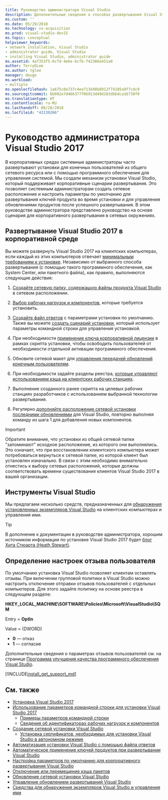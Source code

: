 ```yaml
---
title: Руководство администратора Visual Studio
description: Дополнительные сведения о способах развертывания Visual Studio в корпоративной среде.
ms.custom: ''
ms.date: 05/29/2018
ms.technology: vs-acquisition
ms.prod: visual-studio-dev15
ms.topic: conceptual
helpviewer_keywords:
- network installation, Visual Studio
- administrator guide, Visual Studio
- installing Visual Studio, administrator guide
ms.assetid: 4af353f5-6cfd-4ebe-bcfb-f42306e451a0
author: TerryGLee
ms.author: tglee
manager: douge
ms.workload:
- multiple
ms.openlocfilehash: 1a675c0a737c4ee713d48b8912f74185a9f7cdc9
ms.sourcegitcommit: 6b092e7d466377f06913d49d183dbbdca16730f0
ms.translationtype: HT
ms.contentlocale: ru-RU
ms.lasthandoff: 08/28/2018
ms.locfileid: "43139266"
---
```

# <a name="visual-studio-2017-administrator-guide"></a>Руководство администратора Visual Studio 2017

В корпоративных средах системные администраторы часто развертывают установки для конечных пользователей из общего сетевого ресурса или с помощью программного обеспечения для управления системой. Мы создали механизм установки Visual Studio, который поддерживает корпоративные сценарии развертывания. Это позволяет системным администраторам создать сетевое расположение и настроить параметры по умолчанию для развертывания ключей продукта во время установки и для управления обновлениями продуктов после успешного развертывания. В этом руководстве администратора представлено руководство на основе сценария для корпоративного развертывания в сетевых окружениях.

## <a name="deploy-visual-studio-2017-in-an-enterprise-environment"></a>Развертывание Visual Studio 2017 в корпоративной среде

Вы можете развернуть Visual Studio 2017 на клиентских компьютерах, если каждый из этих компьютеров отвечает [минимальным требованиям к установке](/visualstudio/productinfo/vs2017-system-requirements-vs). Независимо от выбранного способа развертывания (с помощью такого программного обеспечения, как System Center, или пакетного файла), как правило, выполняются следующие действия:

1. [Создайте сетевую папку, содержащую файлы продукта Visual Studio](create-a-network-installation-of-visual-studio.md) в сетевом расположении.

2. [Выбор рабочих нагрузок и компонентов](workload-and-component-ids.md), которые требуется установить.

3. [Создайте файл ответов](automated-installation-with-response-file.md) с параметрами установки по умолчанию. Также вы можете [создать сценарий установки](use-command-line-parameters-to-install-visual-studio.md), который использует параметры командной строки для управления установкой.

4. При необходимости [применение ключа корпоративной лицензии](automatically-apply-product-keys-when-deploying-visual-studio.md) в рамках скрипта установки, чтобы освободить пользователей от необходимости отдельной активации программного обеспечения.

5. Обновите сетевой макет для [управления передачей обновлений конечным пользователям](controlling-updates-to-visual-studio-deployments.md).

6. При необходимости задайте разделы реестра, [которые управляют использованием кэша на клиентских рабочих станциях](set-defaults-for-enterprise-deployments.md).

7. Выполнение созданного ранее скрипта на целевых рабочих станциях разработчиков с использованием выбранной технологии развертывания.

8. Регулярно [дополняйте расположение сетевой установки последними обновлениями](update-a-network-installation-of-visual-studio.md) для Visual Studio, повторно выполняя команду из шага 1 для добавления новых компонентов.

> [!IMPORTANT]
> Обратите внимание, что установки из общей сетевой папки "запоминают" исходное расположение, из которого они выполнялись. Это означает, что при восстановлении клиентского компьютера может потребоваться вернуться к сетевой папке, из которой клиент был установлен изначально. В связи с этим необходимо внимательно отнестись к выбору сетевых расположений, которые должны соответствовать времени существования клиентов Visual Studio 2017 в вашей организации.

## <a name="use-visual-studio-tools"></a>Инструменты Visual Studio

Мы предлагаем несколько средств, предназначенных для [обнаружения установленных экземпляров Visual Studio](tools-for-managing-visual-studio-instances.md) на клиентских компьютерах и управления ими.

> [!TIP]
> В дополнение к документации в руководстве администратора, хорошим источником информации по установке Visual Studio 2017 будет [блог Хита Стюарта (Heath Stewart)](https://blogs.msdn.microsoft.com/heaths/tag/vs2017/).

## <a name="specify-customer-feedback-settings"></a>Определение настроек отзыва пользователя

По умолчанию установка Visual Studio позволяет клиентам оставлять отзывы. При включении групповой политики в Visual Studio можно настроить отключение отправки отзывов пользователей с отдельных компьютеров. Для этого задайте политику на основе реестра в следующем разделе:

**HKEY_LOCAL_MACHINE\SOFTWARE\Policies\Microsoft\VisualStudio\SQM**

Entry = **OptIn**

Value = (DWORD)
* **0** — отказ
* **1** — согласие

Дополнительные сведения о параметрах отзывов пользователей см. на странице [Программа улучшения качества программного обеспечения Visual Studio](../ide/visual-studio-experience-improvement-program.md).

[!INCLUDE[install_get_support_md](includes/install_get_support_md.md)]

## <a name="see-also"></a>См. также

* [Установка Visual Studio 2017](install-visual-studio.md)
* [Использование параметров командной строки для установки Visual Studio 2017](use-command-line-parameters-to-install-visual-studio.md)
  * [Примеры параметров командной строки](command-line-parameter-examples.md)
  * [Сведения об идентификаторах рабочих нагрузок и компонентов](workload-and-component-ids.md)
* [Создание сетевой установки Visual Studio](create-a-network-installation-of-visual-studio.md)
  * [Установка сертификатов, необходимых для установки Visual Studio в автономном режиме](install-certificates-for-visual-studio-offline.md)
* [Автоматизация установки Visual Studio с помощью файла ответов](automated-installation-with-response-file.md)
* [Автоматическое применение ключей продуктов при развертывании Visual Studio](automatically-apply-product-keys-when-deploying-visual-studio.md)
* [Настройка параметров по умолчанию для корпоративного развертывания Visual Studio](set-defaults-for-enterprise-deployments.md)
* [Отключение или перемещение кэша пакетов](disable-or-move-the-package-cache.md)
* [Обновление сетевой установки Visual Studio](update-a-network-installation-of-visual-studio.md)
* [Управление обновлением развертываний Visual Studio](controlling-updates-to-visual-studio-deployments.md)
* [Средства для обнаружения экземпляров Visual Studio и управления ими](tools-for-managing-visual-studio-instances.md)
